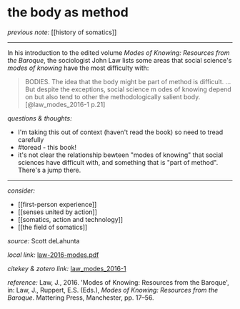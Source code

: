 # the body as method

_previous note:_ [[history of somatics]]

---

In his introduction to the edited volume _Modes of Knowing: Resources from the Baroque_, the sociologist John Law lists some areas that social science's _modes of knowing_ have the most difficulty with:

>BODIES. The idea that the body might be part of method is difficult. ... But despite the exceptions, social science m odes of knowing depend on but also tend to other the methodologically salient body.[@law_modes_2016-1 p.21]


_questions & thoughts:_

- I'm taking this out of context (haven't read the book) so need to tread carefully
- #toread - this book!
- it's not clear the relationship bewteen "modes of knowing" that social sciences have difficult with, and something that is "part of method". There's a jump there. 


--- 

_consider:_

- [[first-person experience]]
- [[senses united by action]]
- [[somatics, action and technology]]
- [[the field of somatics]]


_source:_ Scott deLahunta

_local link:_ [law-2016-modes.pdf](hook://file/mu9cXhCnJ?p=c2tlbGxpcy9Eb3dubG9hZHM=&n=law-2016-modes.pdf)

_citekey & zotero link:_ [law_modes_2016-1](zotero://select/items/1_9YKHBS9I)

_reference:_ Law, J., 2016. 'Modes of Knowing: Resources from the Baroque', in: Law, J., Ruppert, E.S. (Eds.), _Modes of Knowing: Resources from the Baroque_. Mattering Press, Manchester, pp. 17–56.


